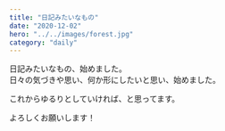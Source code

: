 ```yaml
---
title: "日記みたいなもの"
date: "2020-12-02"
hero: "../../images/forest.jpg"
category: "daily"
---
```


日記みたいなもの、始めました。  
日々の気づきや思い、何か形にしたいと思い、始めました。

これからゆるりとしていければ、と思ってます。

よろしくお願いします！

